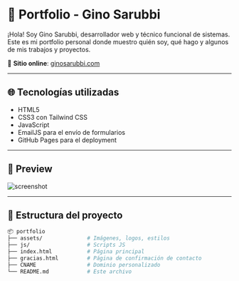 # 🚀 Portfolio - Gino Sarubbi

¡Hola! Soy Gino Sarubbi, desarrollador web y técnico funcional de sistemas. Este es mi portfolio personal donde muestro quién soy, qué hago y algunos de mis trabajos y proyectos.

🔗 **Sitio online**: [ginosarubbi.com](https://ginosarubbi.com)

---

## 🌐 Tecnologías utilizadas

- HTML5
- CSS3 con Tailwind CSS
- JavaScript
- EmailJS para el envío de formularios
- GitHub Pages para el deployment

---

## 📸 Preview

![screenshot](./assets/img/preview.png) <!-- Reemplazá esto con el nombre real de tu captura si tenés una -->

---

## 📁 Estructura del proyecto

```bash
📦 portfolio
├── assets/              # Imágenes, logos, estilos
├── js/                  # Scripts JS
├── index.html           # Página principal
├── gracias.html         # Página de confirmación de contacto
├── CNAME                # Dominio personalizado
└── README.md            # Este archivo
